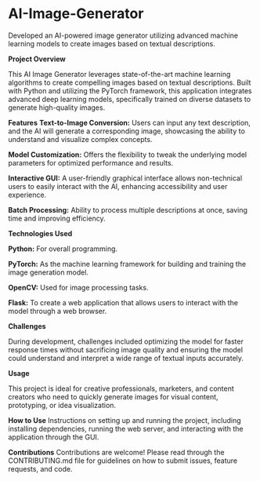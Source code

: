# AI-Image-Generator
Developed an AI-powered image generator utilizing advanced machine learning models to create images based on textual descriptions.

**Project Overview**

This AI Image Generator leverages state-of-the-art machine learning algorithms to create compelling images based on textual descriptions. Built with Python and utilizing the PyTorch framework, this application integrates advanced deep learning models, specifically trained on diverse datasets to generate high-quality images.

**Features**
**Text-to-Image Conversion:** Users can input any text description, and the AI will generate a corresponding image, showcasing the ability to understand and visualize complex concepts.

**Model Customization:** Offers the flexibility to tweak the underlying model parameters for optimized performance and results.

**Interactive GUI:** A user-friendly graphical interface allows non-technical users to easily interact with the AI, enhancing accessibility and user experience.

**Batch Processing:** Ability to process multiple descriptions at once, saving time and improving efficiency.

**Technologies Used**

**Python:** For overall programming.

**PyTorch:** As the machine learning framework for building and training the image generation model.

**OpenCV:** Used for image processing tasks.

**Flask:** To create a web application that allows users to interact with the model through a web browser.

**Challenges**

During development, challenges included optimizing the model for faster response times without sacrificing image quality and ensuring the model could understand and interpret a wide range of textual inputs accurately.

**Usage**

This project is ideal for creative professionals, marketers, and content creators who need to quickly generate images for visual content, prototyping, or idea visualization.

**How to Use**
Instructions on setting up and running the project, including installing dependencies, running the web server, and interacting with the application through the GUI.

**Contributions**
Contributions are welcome! Please read through the CONTRIBUTING.md file for guidelines on how to submit issues, feature requests, and code.
